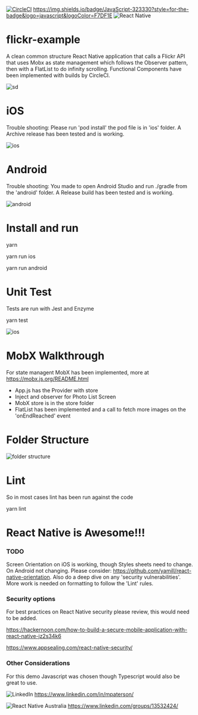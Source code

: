 [![CircleCI](https://circleci.com/gh/MarshalPaterson/flickr-example/tree/main.svg?style=svg)](https://circleci.com/gh/MarshalPaterson/flickr-example/tree/main) https://img.shields.io/badge/JavaScript-323330?style=for-the-badge&logo=javascript&logoColor=F7DF1E ![React Native](https://img.shields.io/badge/React_Native-20232A?style=for-the-badge&logo=react&logoColor=61DAFB) 

# flickr-example

A clean common structure React Native application that calls a Flickr API that uses Mobx as state management which follows the Observer pattern, then with a FlatList to do infinity scrolling. Functional Components have been implemented with builds by CircleCI.

![sd](https://github.com/MarshalPaterson/flickr-example/blob/main/SolutionDesign/SolutionDesign.drawio.png)

# iOS
Trouble shooting: Please run 'pod install' the pod file is in 'ios' folder. A Archive release has been tested and is working.

![ios](https://github.com/MarshalPaterson/flickr-example/blob/main/SolutionDesign/ios.gif)

# Android

Trouble shooting: You made to open Android Studio and run ./gradle from the 'android' folder. A Release build has been tested and is working.

![android](https://github.com/MarshalPaterson/flickr-example/blob/main/SolutionDesign/android.gif)

# Install and run
yarn 

yarn run ios

yarn run android

# Unit Test
Tests are run with Jest and Enzyme

yarn test

![ios](https://github.com/MarshalPaterson/flickr-example/blob/main/SolutionDesign/UnitTests.png)

# MobX Walkthrough
For state managent MobX has been implemented, more at https://mobx.js.org/README.html

* App.js has the Provider with store
* Inject and observer for Photo List Screen
* MobX store is in the store folder
* FlatList has been implemented and a call to fetch more images on the 'onEndReached' event

# Folder Structure

![folder structure](https://github.com/MarshalPaterson/flickr-example/blob/main/SolutionDesign/folders.png)

# Lint
So in most cases lint has been run against the code

yarn lint

# React Native is Awesome!!!

### TODO
Screen Orientation on iOS is working, though Styles sheets need to change. On Android not changing. Please consider: https://github.com/yamill/react-native-orientation. Also do a deep dive on any 'security vulnerabilities'. More work is needed on formatting to follow the 'Lint' rules.

### Security options
For best practices on React Native security please review, this would need to be added.

https://hackernoon.com/how-to-build-a-secure-mobile-application-with-react-native-jz2s34k6

https://www.appsealing.com/react-native-security/

### Other Considerations
For this demo Javascript was chosen though Typescript would also be great to use.

![LinkedIn](https://img.shields.io/badge/LinkedIn-0077B5?style=for-the-badge&logo=linkedin&logoColor=white) https://www.linkedin.com/in/mpaterson/

![React Native Australia](https://media-exp1.licdn.com/dms/image/C5107AQGdkqfacGal1g/group-logo_image-shrink_92x92/0/1631004853641?e=1635202800&v=beta&t=Hh_DGogeu-AMb3xv90J0XUX1pk5tzi06ep3wQjKnlg0) https://www.linkedin.com/groups/13532424/